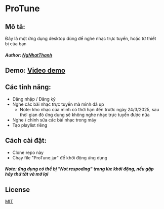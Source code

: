 # ProTune

## Mô tả: 
Đây là một ứng dụng desktop dùng để nghe nhạc trực tuyến, hoặc từ thiết bị của bạn

##### Author: [NgNhatThanh](https://github.com/NgNhatThanh)   

## Demo: [Video demo](https://youtu.be/2QaZM-9FqP8)

## Các tính năng:
- Đăng nhập / Đăng ký
- Nghe các bài nhạc trực tuyến mà mình đã up
    - Note: kho nhạc của mình có thời hạn đến trước ngày 24/3/2025, sau thời gian đó ứng dụng sẽ không nghe nhạc trực tuyến được nữa
- Nghe / chỉnh sửa các bài nhạc trong máy 
- Tạo playlist riêng

## Cách cài đặt:
- Clone repo này
- Chạy file "ProTune.jar" để khởi động ứng dụng
##### Note: ứng dụng có thể bị "Not respoding" trong lúc khởi động, nếu gặp hãy thử tắt và mở lại 

## License

[MIT](https://choosealicense.com/licenses/mit/)

